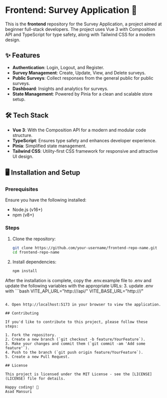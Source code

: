 # Frontend: Survey Application 🚀

This is the **frontend** repository for the Survey Application, a project aimed at beginner full-stack developers. The project uses Vue 3 with Composition API and TypeScript for type safety, along with Tailwind CSS for a modern design.  

## ✨ Features

- **Authentication**: Login, Logout, and Register.
- **Survey Management**: Create, Update, View, and Delete surveys.
- **Public Surveys**: Collect responses from the general public for public surveys.
- **Dashboard**: Insights and analytics for surveys.
- **State Management**: Powered by Pinia for a clean and scalable store setup.

## 🛠 Tech Stack

- **Vue 3**: With the Composition API for a modern and modular code structure.
- **TypeScript**: Ensures type safety and enhances developer experience.
- **Pinia**: Simplified state management.
- **Tailwind CSS**: Utility-first CSS framework for responsive and attractive UI design.

## 🖥 Installation and Setup

### Prerequisites
Ensure you have the following installed:
- Node.js (v16+)
- npm (v8+)

### Steps
1. Clone the repository:
   ```bash
   git clone https://github.com/your-username/frontend-repo-name.git
   cd frontend-repo-name
2. Install dependencies:

    ```bash
    npm install
    ```
After the installation is complete, copy the .env.example file to .env and update the following variables with the appropriate URLs:
3. update .env with
    ```bash
      VITE_API_URL="http://<your-backend-url>/api/"
      VITE_BASE_URL="http://<your-backend-url>/"
   ```

4. Open http://localhost:5173 in your browser to view the application.
 
## Contributing

If you'd like to contribute to this project, please follow these steps:

1. Fork the repository.
2. Create a new branch (`git checkout -b feature/YourFeature`).
3. Make your changes and commit them (`git commit -am 'Add some feature'`).
4. Push to the branch (`git push origin feature/YourFeature`).
5. Create a new Pull Request.

## License

This project is licensed under the MIT License - see the [LICENSE](LICENSE) file for details.

Happy coding! 🚀
Asad Mansuri
